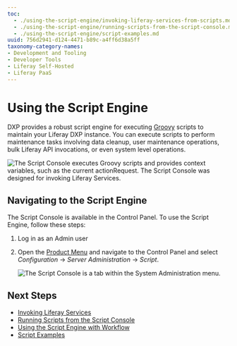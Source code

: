 ```yaml
---
toc:
  - ./using-the-script-engine/invoking-liferay-services-from-scripts.md
  - ./using-the-script-engine/running-scripts-from-the-script-console.md
  - ./using-the-script-engine/script-examples.md
uuid: 756d2941-d124-4471-b89c-a4ff6d38a5ff
taxonomy-category-names:
- Development and Tooling
- Developer Tools
- Liferay Self-Hosted
- Liferay PaaS
---
```

# Using the Script Engine

DXP provides a robust script engine for executing [Groovy](http://groovy-lang.org/) scripts to maintain your Liferay DXP instance. You can execute scripts to perform maintenance tasks involving data cleanup, user maintenance operations, bulk Liferay API invocations, or even system level operations.

![The Script Console executes Groovy scripts and provides context variables, such as the current actionRequest. The Script Console was designed for invoking Liferay Services.](./using-the-script-engine/images/01.png)

## Navigating to the Script Engine

The Script Console is available in the Control Panel. To use the Script Engine, follow these steps:

1. Log in as an Admin user
1. Open the [Product Menu](../getting-started/navigating-dxp.md) and navigate to the Control Panel and select *Configuration* &rarr; *Server Administration* &rarr; *Script*.

    ![The Script Console is a tab within the System Administration menu.](./using-the-script-engine/images/02.png)

## Next Steps

* [Invoking Liferay Services](./using-the-script-engine/invoking-liferay-services-from-scripts.md)
* [Running Scripts from the Script Console](./using-the-script-engine/running-scripts-from-the-script-console.md)
* [Using the Script Engine with Workflow](../process-automation/workflow/developer-guide/using-the-script-engine-in-workflow.md)
* [Script Examples](./using-the-script-engine/script-examples.md)
